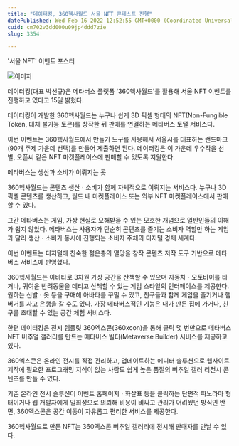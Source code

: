 ```yaml
---
title: "데이터킹, 360헥사월드 서울 NFT 콘테스트 진행"
datePublished: Wed Feb 16 2022 12:52:55 GMT+0000 (Coordinated Universal Time)
cuid: cm702v3dd000u09jp4ddd7zie
slug: 3354

---
```



'서울 NFT' 이벤트 포스터

![이미지](https://cdn.hashnode.com/res/hashnode/image/upload/v1739253894708/ec35fd7d-6f13-4e99-819e-1b855a4bd3ad.jpeg)

데이터킹(대표 박선규)은 메타버스 플랫폼 '360헥사월드'를 활용해 서울 NFT 이벤트를 진행하고 있다고 15일 밝혔다.

데이터킹이 개발한 360헥사월드는 누구나 쉽게 3D 픽셀 형태의 NFT(Non-Fungible Token, 대체 불가능 토큰)를 창작한 뒤 판매를 연결하는 메타버스 토털 서비스다.

이번 이벤트는 360헥사월드에서 만들기 도구를 사용해서 서울시를 대표하는 랜드마크(90개 주제 가운데 선택)를 만들어 제출하면 된다. 데이터킹은 이 가운데 우수작을 선별, 오픈씨 같은 NFT 마켓플레이스에 판매할 수 있도록 지원한다.

메타버스는 생산과 소비가 이뤄지는 곳

360헥사월드는 콘텐츠 생산ㆍ소비가 함께 자체적으로 이뤄지는 서비스다. 누구나 3D 픽셀 콘텐츠를 생산하고, 월드 내 마켓플레이스 또는 외부 NFT 마켓플레이스에서 판매할 수 있다.

그간 메타버스는 게임, 가상 현실로 오해받을 수 있는 모호한 개념으로 일반인들의 이해가 쉽지 않았다. 메타버스는 사용자가 단순히 콘텐츠를 즐기는 소비자 역할만 하는 게임과 달리 생산ㆍ소비가 동시에 진행되는 소비자 주체의 디지털 경제 세계다.

이번 이벤트는 디지털에 친숙한 젊은층의 열망을 창작 콘텐츠 저작 도구 기반으로 메타버스 서비스에 반영했다.

360헥사월드는 아바타로 3차원 가상 공간을 산책할 수 있으며 자동차ㆍ오토바이를 타거나, 귀여운 반려동물을 데리고 산책할 수 있는 게임 스타일의 인터페이스를 제공한다. 원하는 신발ㆍ옷 등을 구매해 아바타를 꾸밀 수 있고, 친구들과 함께 게임을 즐기거나 햄버거를 사고 은행을 갈 수도 있다. 가장 메타버스적인 기능은 내가 만든 집에 가거나, 친구를 초대할 수 있는 공간 체험 서비스다.

한편 데이터킹은 전시 템플릿 360엑스콘(360xcon)을 통해 클릭 몇 번만으로 메타버스 NFT 버추얼 갤러리를 만드는 메타버스 빌더(Metaverse Builder) 서비스를 제공하고 있다.

360엑스콘은 온라인 전시를 직접 관리하고, 업데이트하는 에디터 솔루션으로 웹사이트 제작에 필요한 프로그래밍 지식이 없는 사람도 쉽게 높은 품질의 버추얼 갤러 리전시 콘텐츠를 만들 수 있다.

기존 온라인 전시 솔루션이 이벤트 홈페이지ㆍ화살표 등을 클릭하는 단편적 파노라마 형태이거나 웹 개발자에게 일회성으로 의뢰해 비용이 비싸고 관리가 어려웠던 방식인 반면, 360엑스콘은 공간 이동이 자유롭고 편리한 서비스를 제공한다.

360헥사월드로 만든 NFT는 360엑스콘 버추얼 갤러리에 전시해 판매자를 만날 수 있다.